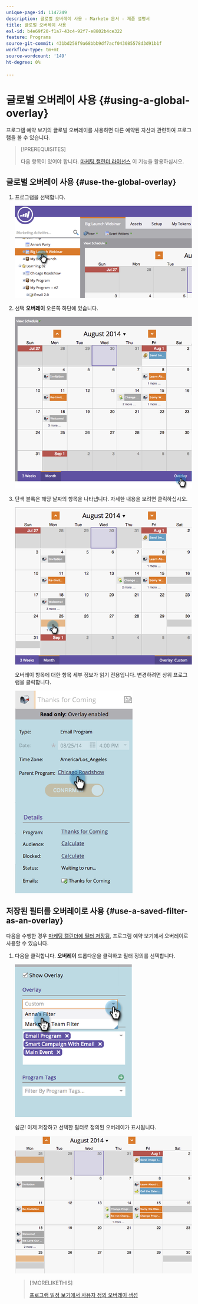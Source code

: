 ```yaml
---
unique-page-id: 1147249
description: 글로벌 오버레이 사용 - Marketo 문서 - 제품 설명서
title: 글로벌 오버레이 사용
exl-id: b4e69f20-f1a7-43c4-92f7-e8802b4ce322
feature: Programs
source-git-commit: 431bd258f9a68bbb9df7acf043085578d3d91b1f
workflow-type: tm+mt
source-wordcount: '149'
ht-degree: 0%

---
```


# 글로벌 오버레이 사용 {#using-a-global-overlay}

프로그램 예약 보기의 글로벌 오버레이를 사용하면 다른 예약된 자산과 관련하여 프로그램을 볼 수 있습니다.

>[!PREREQUISITES]
>
>다음 항목이 있어야 합니다. [마케팅 캘린더 라이선스](/help/marketo/product-docs/core-marketo-concepts/marketing-calendar/understanding-the-calendar/issue-revoke-a-marketing-calendar-license.md) 이 기능을 활용하십시오.

## 글로벌 오버레이 사용 {#use-the-global-overlay}

1. 프로그램을 선택합니다.

   ![](assets/image2014-9-24-10-16-4.png)

1. 선택 **오버레이** 오른쪽 하단에 있습니다.

   ![](assets/image2014-9-24-10-3a16-3a9.png)

1. 단색 블록은 해당 날짜의 항목을 나타냅니다. 자세한 내용을 보려면 클릭하십시오.

   ![](assets/image2014-9-24-10-3a16-3a14.png)

   오버레이 항목에 대한 항목 세부 정보가 읽기 전용입니다. 변경하려면 상위 프로그램을 클릭합니다.

   ![](assets/image2014-9-24-10-3a16-3a19.png)

## 저장된 필터를 오버레이로 사용 {#use-a-saved-filter-as-an-overlay}

다음을 수행한 경우 [마케팅 캘린더에 필터 저장됨](/help/marketo/product-docs/core-marketo-concepts/marketing-calendar/working-with-the-calendar/saving-a-filter-definition-in-the-marketing-calendar.md), 프로그램 예약 보기에서 오버레이로 사용할 수 있습니다.

1. 다음을 클릭합니다. **오버레이** 드롭다운을 클릭하고 필터 정의를 선택합니다.

   ![](assets/image2014-9-24-10-3a16-3a26.png)

   쉽군! 이제 저장하고 선택한 필터로 정의된 오버레이가 표시됩니다.

   ![](assets/image2014-9-24-10-3a16-3a31.png)

   >[!MORELIKETHIS]
   >
   >[프로그램 일정 보기에서 사용자 정의 오버레이 생성](/help/marketo/product-docs/core-marketo-concepts/programs/program-schedule-view/creating-custom-overlays-in-program-schedule-view.md)
